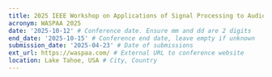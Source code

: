 ```yaml
---
title: 2025 IEEE Workshop on Applications of Signal Processing to Audio and Acoustics
acronym: WASPAA 2025
date: '2025-10-12' # Conference date. Ensure mm and dd are 2 digits
end_date: '2025-10-15' # Conference end date, leave empty if unknown
submission_date: '2025-04-23' # Date of submissions
ext_url: https://waspaa.com/ # External URL to conference website
location: Lake Tahoe, USA # City, Country
---
```

